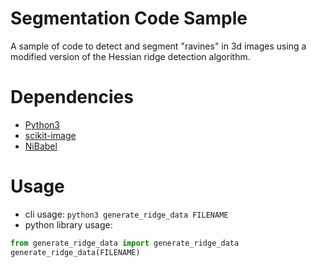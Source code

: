 # Segmentation Code Sample
A sample of code to detect and segment "ravines" in 3d images using a modified version of the Hessian ridge detection algorithm.

# Dependencies
- [Python3](https://www.python.org/downloads/)
- [scikit-image](https://scikit-image.org/)
- [NiBabel](https://nipy.org/nibabel/)

# Usage
- cli usage:
`python3 generate_ridge_data FILENAME`
- python library usage:
```python
from generate_ridge_data import generate_ridge_data
generate_ridge_data(FILENAME)
```